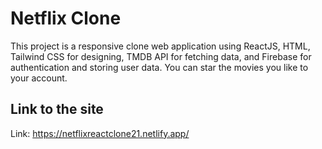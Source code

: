 # Netflix Clone

This project is a responsive clone web application using ReactJS, HTML, Tailwind CSS for designing, TMDB API for fetching data, and Firebase for authentication and storing user data. You can star the movies you like to your account.

## Link to the site

Link: https://netflixreactclone21.netlify.app/
